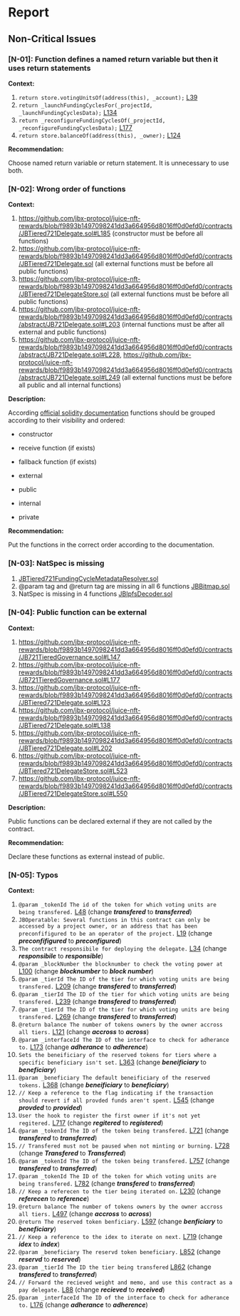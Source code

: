 # Report

## Non-Critical Issues ##

### [N-01]: Function defines a named return variable but then it uses return statements
**Context:** 
 
1. ``` return store.votingUnitsOf(address(this), _account); ``` [L39](https://github.com/jbx-protocol/juice-nft-rewards/blob/f9893b1497098241dd3a664956d8016ff0d0efd0/contracts/JB721GlobalGovernance.sol#L39)
2. ``` return _launchFundingCyclesFor(_projectId, _launchFundingCyclesData); ``` [L134](https://github.com/jbx-protocol/juice-nft-rewards/blob/f9893b1497098241dd3a664956d8016ff0d0efd0/contracts/JBTiered721DelegateProjectDeployer.sol#L134)
3. ``` return _reconfigureFundingCyclesOf(_projectId, _reconfigureFundingCyclesData); ``` [L177](https://github.com/jbx-protocol/juice-nft-rewards/blob/f9893b1497098241dd3a664956d8016ff0d0efd0/contracts/JBTiered721DelegateProjectDeployer.sol#L177)
4. ``` return store.balanceOf(address(this), _owner); ``` [L124](https://github.com/jbx-protocol/juice-nft-rewards/blob/f9893b1497098241dd3a664956d8016ff0d0efd0/contracts/JBTiered721Delegate.sol#L124)

**Recommendation:**

Choose named return variable or return statement. It is unnecessary to use both.

### [N-02]: Wrong order of functions
**Context:** 

1. https://github.com/jbx-protocol/juice-nft-rewards/blob/f9893b1497098241dd3a664956d8016ff0d0efd0/contracts/JBTiered721Delegate.sol#L185 (constructor must be before all functions)
2. https://github.com/jbx-protocol/juice-nft-rewards/blob/f9893b1497098241dd3a664956d8016ff0d0efd0/contracts/JBTiered721Delegate.sol (all external functions must be before all public functions)
3. https://github.com/jbx-protocol/juice-nft-rewards/blob/f9893b1497098241dd3a664956d8016ff0d0efd0/contracts/JBTiered721DelegateStore.sol (all external functions must be before all public functions)
4. https://github.com/jbx-protocol/juice-nft-rewards/blob/f9893b1497098241dd3a664956d8016ff0d0efd0/contracts/abstract/JB721Delegate.sol#L203 (internal functions must be after all external and public functions)
5. https://github.com/jbx-protocol/juice-nft-rewards/blob/f9893b1497098241dd3a664956d8016ff0d0efd0/contracts/abstract/JB721Delegate.sol#L228, https://github.com/jbx-protocol/juice-nft-rewards/blob/f9893b1497098241dd3a664956d8016ff0d0efd0/contracts/abstract/JB721Delegate.sol#L249 (all external functions must be before all public and all internal functions)

**Description:**

According [official solidity documentation](https://docs.soliditylang.org/en/v0.8.6/style-guide.html#order-of-functions) functions should be grouped according to their visibility and ordered:

+ constructor

+ receive function (if exists)

+ fallback function (if exists)

+ external

+ public

+ internal

+ private

**Recommendation:**

Put the functions in the correct order according to the documentation.


### [N-03]: NatSpec is missing

1. [JBTiered721FundingCycleMetadataResolver.sol](https://github.com/jbx-protocol/juice-nft-rewards/blob/f9893b1497098241dd3a664956d8016ff0d0efd0/contracts/libraries/JBTiered721FundingCycleMetadataResolver.sol)
2. @param tag and @return tag are missing in all 6 functions [JBBitmap.sol](https://github.com/jbx-protocol/juice-nft-rewards/blob/f9893b1497098241dd3a664956d8016ff0d0efd0/contracts/libraries/JBBitmap.sol)
3. NatSpec is missing in 4 functions [JBIpfsDecoder.sol](https://github.com/jbx-protocol/juice-nft-rewards/blob/f9893b1497098241dd3a664956d8016ff0d0efd0/contracts/libraries/JBIpfsDecoder.sol)


### [N-04]: Public function can be external
**Context:** 

1. https://github.com/jbx-protocol/juice-nft-rewards/blob/f9893b1497098241dd3a664956d8016ff0d0efd0/contracts/JB721TieredGovernance.sol#L147
2. https://github.com/jbx-protocol/juice-nft-rewards/blob/f9893b1497098241dd3a664956d8016ff0d0efd0/contracts/JB721TieredGovernance.sol#L177
3. https://github.com/jbx-protocol/juice-nft-rewards/blob/f9893b1497098241dd3a664956d8016ff0d0efd0/contracts/JBTiered721Delegate.sol#L123
4. https://github.com/jbx-protocol/juice-nft-rewards/blob/f9893b1497098241dd3a664956d8016ff0d0efd0/contracts/JBTiered721Delegate.sol#L138
5. https://github.com/jbx-protocol/juice-nft-rewards/blob/f9893b1497098241dd3a664956d8016ff0d0efd0/contracts/JBTiered721Delegate.sol#L202
6. https://github.com/jbx-protocol/juice-nft-rewards/blob/f9893b1497098241dd3a664956d8016ff0d0efd0/contracts/JBTiered721DelegateStore.sol#L523
7. https://github.com/jbx-protocol/juice-nft-rewards/blob/f9893b1497098241dd3a664956d8016ff0d0efd0/contracts/JBTiered721DelegateStore.sol#L550

**Description:**

Public functions can be declared external if they are not called by the contract.

**Recommendation:**

Declare these functions as external instead of public.


### [N-05]: Typos
**Context:** 

1. ``` @param _tokenId The id of the token for which voting units are being transfered. ``` [L48](https://github.com/jbx-protocol/juice-nft-rewards/blob/f9893b1497098241dd3a664956d8016ff0d0efd0/contracts/JB721GlobalGovernance.sol#L48) (change ***transfered*** to ***transferred***) 
2. ``` JBOperatable: Several functions in this contract can only be accessed by a project owner, or an address that has been preconfifigured to be an operator of the project. ``` [L19](https://github.com/jbx-protocol/juice-nft-rewards/blob/f9893b1497098241dd3a664956d8016ff0d0efd0/contracts/JBTiered721DelegateProjectDeployer.sol#L19) (change ***preconfifigured*** to ***preconfigured***) 
3. ``` The contract responsibile for deploying the delegate. ``` [L34](https://github.com/jbx-protocol/juice-nft-rewards/blob/f9893b1497098241dd3a664956d8016ff0d0efd0/contracts/JBTiered721DelegateProjectDeployer.sol#L34) (change ***responsibile*** to ***responsible***) 
4. ``` @param _blockNumber the blocknumber to check the voting power at ``` [L100](https://github.com/jbx-protocol/juice-nft-rewards/blob/f9893b1497098241dd3a664956d8016ff0d0efd0/contracts/JB721TieredGovernance.sol#L100) (change ***blocknumber*** to ***block number***) 
5. ``` @param _tierId The ID of the tier for which voting units are being transfered. ``` [L209](https://github.com/jbx-protocol/juice-nft-rewards/blob/f9893b1497098241dd3a664956d8016ff0d0efd0/contracts/JB721TieredGovernance.sol#L209) (change ***transfered*** to ***transferred***) 
6. ``` @param _tierId The ID of the tier for which voting units are being transfered. ``` [L239](https://github.com/jbx-protocol/juice-nft-rewards/blob/f9893b1497098241dd3a664956d8016ff0d0efd0/contracts/JB721TieredGovernance.sol#L239) (change ***transfered*** to ***transferred***)
7. ``` @param _tierId The ID of the tier for which voting units are being transfered. ``` [L269](https://github.com/jbx-protocol/juice-nft-rewards/blob/f9893b1497098241dd3a664956d8016ff0d0efd0/contracts/JB721TieredGovernance.sol#L269) (change ***transfered*** to ***transferred***)
8. ``` @return balance The number of tokens owners by the owner accross all tiers. ``` [L121](https://github.com/jbx-protocol/juice-nft-rewards/blob/f9893b1497098241dd3a664956d8016ff0d0efd0/contracts/JBTiered721Delegate.sol#L121) (change ***accross*** to ***across***)  
9. ``` @param _interfaceId The ID of the interface to check for adherance to. ``` [L173](https://github.com/jbx-protocol/juice-nft-rewards/blob/f9893b1497098241dd3a664956d8016ff0d0efd0/contracts/JBTiered721Delegate.sol#L173) (change ***adherance*** to ***adherence***) 
10. ``` Sets the beneificiary of the reserved tokens for tiers where a specific beneficiary isn't set. ``` [L363](https://github.com/jbx-protocol/juice-nft-rewards/blob/f9893b1497098241dd3a664956d8016ff0d0efd0/contracts/JBTiered721Delegate.sol#L363) (change ***beneificiary*** to ***beneficiary***) 
11. ``` @param _beneficiary The default beneificiary of the reserved tokens. ``` [L368](https://github.com/jbx-protocol/juice-nft-rewards/blob/f9893b1497098241dd3a664956d8016ff0d0efd0/contracts/JBTiered721Delegate.sol#L368) (change ***beneificiary*** to ***beneficiary***) 
12. ``` // Keep a reference to the flag indicating if the transaction should revert if all provded funds aren't spent. ``` [L545](https://github.com/jbx-protocol/juice-nft-rewards/blob/f9893b1497098241dd3a664956d8016ff0d0efd0/contracts/JBTiered721Delegate.sol#L545) (change ***provded*** to ***provided***) 
13. ``` User the hook to register the first owner if it's not yet regitered. ``` [L717](https://github.com/jbx-protocol/juice-nft-rewards/blob/f9893b1497098241dd3a664956d8016ff0d0efd0/contracts/JBTiered721Delegate.sol#L717) (change ***regitered*** to ***registered***)  
14. ``` @param _tokenId The ID of the token being transfered. ``` [L721](https://github.com/jbx-protocol/juice-nft-rewards/blob/f9893b1497098241dd3a664956d8016ff0d0efd0/contracts/JBTiered721Delegate.sol#L721) (change ***transfered*** to ***transferred***) 
15. ``` // Transfered must not be paused when not minting or burning. ``` [L728](https://github.com/jbx-protocol/juice-nft-rewards/blob/f9893b1497098241dd3a664956d8016ff0d0efd0/contracts/JBTiered721Delegate.sol#L728) (change ***Transfered*** to ***Transferred***) 
16. ``` @param _tokenId The ID of the token being transfered. ``` [L757](https://github.com/jbx-protocol/juice-nft-rewards/blob/f9893b1497098241dd3a664956d8016ff0d0efd0/contracts/JBTiered721Delegate.sol#L757) (change ***transfered*** to ***transferred***) 
17. ``` @param _tokenId The ID of the token for which voting units are being transfered. ``` [L782](https://github.com/jbx-protocol/juice-nft-rewards/blob/f9893b1497098241dd3a664956d8016ff0d0efd0/contracts/JBTiered721Delegate.sol#L782) (change ***transfered*** to ***transferred***) 
18. ``` // Keep a referecen to the tier being iterated on. ``` [L230](https://github.com/jbx-protocol/juice-nft-rewards/blob/f9893b1497098241dd3a664956d8016ff0d0efd0/contracts/JBTiered721DelegateStore.sol#L230) (change ***referecen*** to ***reference***)  
19. ``` @return balance The number of tokens owners by the owner accross all tiers. ``` [L497](https://github.com/jbx-protocol/juice-nft-rewards/blob/f9893b1497098241dd3a664956d8016ff0d0efd0/contracts/JBTiered721DelegateStore.sol#L497) (change ***accross*** to ***across***) 
20. ``` @return The reserved token benficiary. ``` [L597](https://github.com/jbx-protocol/juice-nft-rewards/blob/f9893b1497098241dd3a664956d8016ff0d0efd0/contracts/JBTiered721DelegateStore.sol#L597) (change ***benficiary*** to ***beneficiary***) 
21. ``` // Keep a reference to the idex to iterate on next. ``` [L719](https://github.com/jbx-protocol/juice-nft-rewards/blob/f9893b1497098241dd3a664956d8016ff0d0efd0/contracts/JBTiered721DelegateStore.sol#L719) (change ***idex*** to ***index***) 
22. ``` @param _beneficiary The reservd token beneficiary. ``` [L852](https://github.com/jbx-protocol/juice-nft-rewards/blob/f9893b1497098241dd3a664956d8016ff0d0efd0/contracts/JBTiered721DelegateStore.sol#L852) (change ***reservd*** to ***reserved***) 
23. ``` @param _tierId The ID the tier being transfered ``` [L862](https://github.com/jbx-protocol/juice-nft-rewards/blob/f9893b1497098241dd3a664956d8016ff0d0efd0/contracts/JBTiered721DelegateStore.sol#L862) (change ***transfered*** to ***transferred***) 
24. ``` // Forward the recieved weight and memo, and use this contract as a pay delegate. ``` [L88](https://github.com/jbx-protocol/juice-nft-rewards/blob/f9893b1497098241dd3a664956d8016ff0d0efd0/contracts/abstract/JB721Delegate.sol#L88) (change ***recieved*** to ***received***) 
25. ``` @param _interfaceId The ID of the interface to check for adherance to. ``` [L176](https://github.com/jbx-protocol/juice-nft-rewards/blob/f9893b1497098241dd3a664956d8016ff0d0efd0/contracts/abstract/JB721Delegate.sol#L176) (change ***adherance*** to ***adherence***)